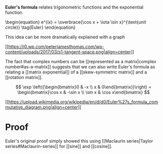 **Euler's formula** relates trigonometric functions and the exponential function.

\begin{equation}
e^{ix} = \overbrace{\cos x + \iota \sin x}^{\text{unit circle}} \tag{Euler}
\end{equation}

This idea can be more dramatically explained with a graph

[[https://i0.wp.com/peterjamesthomas.com/wp-content/uploads/2017/03/s1-tangent-space.png|align=center]]


The fact that complex numbers can be [[represented as a matrix|complex number#as-a-matrix]] suggests that we can also write Euler's formula as relating a [[matrix exponential]] of a [[skew-symmetric matrix]] and a [[rotation matrix]].

$$
\exp \left({\begin{bmatrix}0 & -x \\ x & 0\end{bmatrix}}\right) = \begin{bmatrix}\cos x & -\sin x \\ \sin x & \cos x\end{bmatrix}
$$

[[https://upload.wikimedia.org/wikipedia/en/d/d0/Euler%27s_formula_commutative_diagram.png|align=center]]

# Proof

Euler's original proof simply showed this using [[Maclaurin series|Taylor series#Maclaurin-series]] for [[sine]] and [[cosine]].